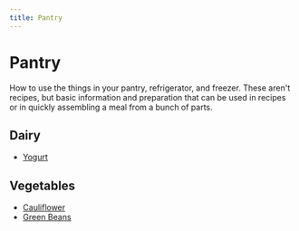 ```yaml
---
title: Pantry
---
```


# Pantry

How to use the things in your pantry, refrigerator, and freezer. These
aren't recipes, but basic information and preparation that can be used
in recipes or in quickly assembling a meal from a bunch of parts.

## Dairy

* [Yogurt](yogurt)

## Vegetables

* [Cauliflower](cauliflower)
* [Green Beans](green-beans)

